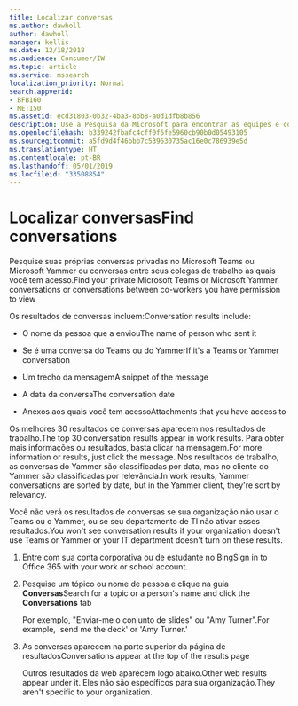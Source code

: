 ```yaml
---
title: Localizar conversas
ms.author: dawholl
author: dawholl
manager: kellis
ms.date: 12/18/2018
ms.audience: Consumer/IW
ms.topic: article
ms.service: mssearch
localization_priority: Normal
search.appverid:
- BFB160
- MET150
ms.assetid: ecd31803-0b32-4ba3-8bb8-a0d1dfb8b856
description: Use a Pesquisa da Microsoft para encontrar as equipes e conversas do Yammer e os detalhes que você verá
ms.openlocfilehash: b339242fbafc4cff0f6fe5960cb90b0d05493105
ms.sourcegitcommit: a5fd9d4f46bbb7c539630735ac16e0c786939e5d
ms.translationtype: HT
ms.contentlocale: pt-BR
ms.lasthandoff: 05/01/2019
ms.locfileid: "33508854"
---
```

# <a name="find-conversations"></a><span data-ttu-id="b8e00-103">Localizar conversas</span><span class="sxs-lookup"><span data-stu-id="b8e00-103">Find conversations</span></span>

<span data-ttu-id="b8e00-104">Pesquise suas próprias conversas privadas no Microsoft Teams ou Microsoft Yammer ou conversas entre seus colegas de trabalho às quais você tem acesso.</span><span class="sxs-lookup"><span data-stu-id="b8e00-104">Find your private Microsoft Teams or Microsoft Yammer conversations or conversations between co-workers you have permission to view</span></span>
  
<span data-ttu-id="b8e00-105">Os resultados de conversas incluem:</span><span class="sxs-lookup"><span data-stu-id="b8e00-105">Conversation results include:</span></span>
  
- <span data-ttu-id="b8e00-106">O nome da pessoa que a enviou</span><span class="sxs-lookup"><span data-stu-id="b8e00-106">The name of person who sent it</span></span>
    
- <span data-ttu-id="b8e00-107">Se é uma conversa do Teams ou do Yammer</span><span class="sxs-lookup"><span data-stu-id="b8e00-107">If it's a Teams or Yammer conversation</span></span>
    
- <span data-ttu-id="b8e00-108">Um trecho da mensagem</span><span class="sxs-lookup"><span data-stu-id="b8e00-108">A snippet of the message</span></span>
    
- <span data-ttu-id="b8e00-109">A data da conversa</span><span class="sxs-lookup"><span data-stu-id="b8e00-109">The conversation date</span></span>
    
- <span data-ttu-id="b8e00-110">Anexos aos quais você tem acesso</span><span class="sxs-lookup"><span data-stu-id="b8e00-110">Attachments that you have access to</span></span>
    
<span data-ttu-id="b8e00-111">Os melhores 30 resultados de conversas aparecem nos resultados de trabalho.</span><span class="sxs-lookup"><span data-stu-id="b8e00-111">The top 30 conversation results appear in work results.</span></span> <span data-ttu-id="b8e00-112">Para obter mais informações ou resultados, basta clicar na mensagem.</span><span class="sxs-lookup"><span data-stu-id="b8e00-112">For more information or results, just click the message.</span></span> <span data-ttu-id="b8e00-113">Nos resultados de trabalho, as conversas do Yammer são classificadas por data, mas no cliente do Yammer são classificadas por relevância.</span><span class="sxs-lookup"><span data-stu-id="b8e00-113">In work results, Yammer conversations are sorted by date, but in the Yammer client, they're sort by relevancy.</span></span>
  
<span data-ttu-id="b8e00-114">Você não verá os resultados de conversas se sua organização não usar o Teams ou o Yammer, ou se seu departamento de TI não ativar esses resultados.</span><span class="sxs-lookup"><span data-stu-id="b8e00-114">You won't see conversation results if your organization doesn't use Teams or Yammer or your IT department doesn't turn on these results.</span></span>
  
1. <span data-ttu-id="b8e00-115">Entre com sua conta corporativa ou de estudante no Bing</span><span class="sxs-lookup"><span data-stu-id="b8e00-115">Sign in to Office 365 with your work or school account.</span></span>
    
2. <span data-ttu-id="b8e00-116">Pesquise um tópico ou nome de pessoa e clique na guia **Conversas**</span><span class="sxs-lookup"><span data-stu-id="b8e00-116">Search for a topic or a person's name and click the **Conversations** tab</span></span> 
    
    <span data-ttu-id="b8e00-117">Por exemplo, "Enviar-me o conjunto de slides" ou "Amy Turner".</span><span class="sxs-lookup"><span data-stu-id="b8e00-117">For example, 'send me the deck' or 'Amy Turner.'</span></span>
    
3. <span data-ttu-id="b8e00-118">As conversas aparecem na parte superior da página de resultados</span><span class="sxs-lookup"><span data-stu-id="b8e00-118">Conversations appear at the top of the results page</span></span>
    
    <span data-ttu-id="b8e00-119">Outros resultados da web aparecem logo abaixo.</span><span class="sxs-lookup"><span data-stu-id="b8e00-119">Other web results appear under it.</span></span> <span data-ttu-id="b8e00-120">Eles não são específicos para sua organização.</span><span class="sxs-lookup"><span data-stu-id="b8e00-120">They aren't specific to your organization.</span></span>
    



